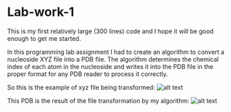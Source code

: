 # Lab-work-1
This is my first relatively large (300 lines) code and I hope it will be good enough to get me started.

In this programming lab assignment I had to create an algorithm to convert a nucleoside XYZ file into a PDB file. The algorithm determines the chemical index of each atom in the nucleoside and writes it into the PDB file in the proper format for any PDB reader to process it correctly.

So this is the example of xyz file being transformed:
![alt text](https://github.com/fDrilling/Nucleoside-xyz-to-pdb-Lab-work/blob/73b2fcdddcbe54f0edfa91841f7f709c5a944b06/png/File%20taken.png)

This PDB is the result of the file transformation by my algorithm:
![alt text](https://github.com/fDrilling/Nucleoside-xyz-to-pdb-Lab-work/blob/9a9d92b4033eecdca99006e0d6457c05b381c3d4/png/File%20tranformed.png)
